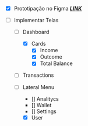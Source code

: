 - [x] Prototipação no Figma
	 [***LINK***](https://www.figma.com/proto/pjmLP9oDSPG2rFB0ri3t22/Budget-It?page-id=301%3A73213&node-id=6501-451&viewport=-3878%2C-539%2C0.76&t=vZwSGdSGj73DTsTx-1&scaling=min-zoom)


- [ ] Implementar Telas
	- [ ] Dashboard
		- [x] Cards
			- [x] Income
			- [x] Outcome
			- [x] Total Balance
	
	- [ ] Transactions
	
	- [ ] Lateral Menu
		- [] Analitycs
		- [] Wallet
		- [] Settings
		- [x] User